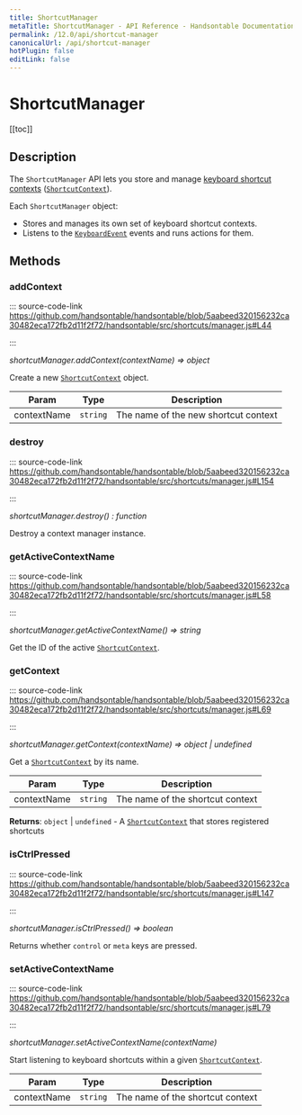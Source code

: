 ```yaml
---
title: ShortcutManager
metaTitle: ShortcutManager - API Reference - Handsontable Documentation
permalink: /12.0/api/shortcut-manager
canonicalUrl: /api/shortcut-manager
hotPlugin: false
editLink: false
---
```


# ShortcutManager

[[toc]]

## Description

The `ShortcutManager` API lets you store and manage [keyboard shortcut contexts](@/guides/accessories-and-menus/keyboard-shortcuts.md#keyboard-shortcut-contexts) ([`ShortcutContext`](@/api/shortcutcontext.md)).

Each `ShortcutManager` object:
- Stores and manages its own set of keyboard shortcut contexts.
- Listens to the [`KeyboardEvent`](https://developer.mozilla.org/en-US/docs/Web/API/KeyboardEvent) events and runs actions for them.


## Methods

### addContext
  
::: source-code-link https://github.com/handsontable/handsontable/blob/5aabeed320156232ca30482eca172fb2d11f2f72/handsontable/src/shortcuts/manager.js#L44

:::

_shortcutManager.addContext(contextName) ⇒ object_

Create a new [`ShortcutContext`](@/api/shortcutcontext.md) object.


| Param | Type | Description |
| --- | --- | --- |
| contextName | `string` | The name of the new shortcut context |



### destroy
  
::: source-code-link https://github.com/handsontable/handsontable/blob/5aabeed320156232ca30482eca172fb2d11f2f72/handsontable/src/shortcuts/manager.js#L154

:::

_shortcutManager.destroy() : function_

Destroy a context manager instance.



### getActiveContextName
  
::: source-code-link https://github.com/handsontable/handsontable/blob/5aabeed320156232ca30482eca172fb2d11f2f72/handsontable/src/shortcuts/manager.js#L58

:::

_shortcutManager.getActiveContextName() ⇒ string_

Get the ID of the active [`ShortcutContext`](@/api/shortcutcontext.md).



### getContext
  
::: source-code-link https://github.com/handsontable/handsontable/blob/5aabeed320156232ca30482eca172fb2d11f2f72/handsontable/src/shortcuts/manager.js#L69

:::

_shortcutManager.getContext(contextName) ⇒ object | undefined_

Get a [`ShortcutContext`](@/api/shortcutcontext.md) by its name.


| Param | Type | Description |
| --- | --- | --- |
| contextName | `string` | The name of the shortcut context |


**Returns**: `object` | `undefined` - A [`ShortcutContext`](@/api/shortcutcontext.md) that stores registered shortcuts  

### isCtrlPressed
  
::: source-code-link https://github.com/handsontable/handsontable/blob/5aabeed320156232ca30482eca172fb2d11f2f72/handsontable/src/shortcuts/manager.js#L147

:::

_shortcutManager.isCtrlPressed() ⇒ boolean_

Returns whether `control` or `meta` keys are pressed.



### setActiveContextName
  
::: source-code-link https://github.com/handsontable/handsontable/blob/5aabeed320156232ca30482eca172fb2d11f2f72/handsontable/src/shortcuts/manager.js#L79

:::

_shortcutManager.setActiveContextName(contextName)_

Start listening to keyboard shortcuts within a given [`ShortcutContext`](@/api/shortcutcontext.md).


| Param | Type | Description |
| --- | --- | --- |
| contextName | `string` | The name of the shortcut context |


